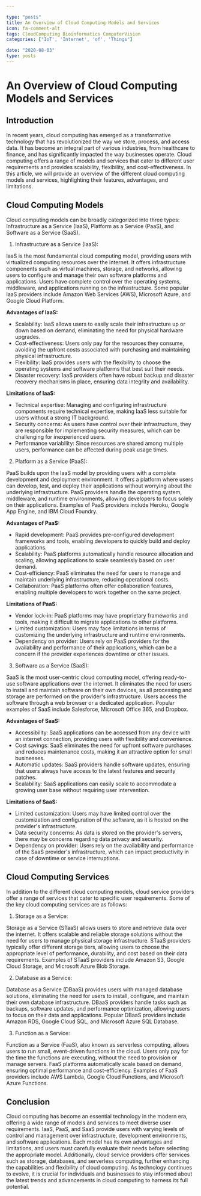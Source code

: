 ```yaml
---

type: "posts"
title: An Overview of Cloud Computing Models and Services
icon: fa-comment-alt
tags: CloudComputing Bioinformatics ComputerVision
categories: ["IoT', 'Internet', 'of', 'Things"]

date: "2020-08-03"
type: posts
---
```





# An Overview of Cloud Computing Models and Services

## Introduction

In recent years, cloud computing has emerged as a transformative technology that has revolutionized the way we store, process, and access data. It has become an integral part of various industries, from healthcare to finance, and has significantly impacted the way businesses operate. Cloud computing offers a range of models and services that cater to different user requirements and provides scalability, flexibility, and cost-effectiveness. In this article, we will provide an overview of the different cloud computing models and services, highlighting their features, advantages, and limitations.

## Cloud Computing Models

Cloud computing models can be broadly categorized into three types: Infrastructure as a Service (IaaS), Platform as a Service (PaaS), and Software as a Service (SaaS).

1. Infrastructure as a Service (IaaS):

IaaS is the most fundamental cloud computing model, providing users with virtualized computing resources over the internet. It offers infrastructure components such as virtual machines, storage, and networks, allowing users to configure and manage their own software platforms and applications. Users have complete control over the operating systems, middleware, and applications running on the infrastructure. Some popular IaaS providers include Amazon Web Services (AWS), Microsoft Azure, and Google Cloud Platform.

**Advantages of IaaS:**

- Scalability: IaaS allows users to easily scale their infrastructure up or down based on demand, eliminating the need for physical hardware upgrades.
- Cost-effectiveness: Users only pay for the resources they consume, avoiding the upfront costs associated with purchasing and maintaining physical infrastructure.
- Flexibility: IaaS provides users with the flexibility to choose the operating systems and software platforms that best suit their needs.
- Disaster recovery: IaaS providers often have robust backup and disaster recovery mechanisms in place, ensuring data integrity and availability.

**Limitations of IaaS:**

- Technical expertise: Managing and configuring infrastructure components require technical expertise, making IaaS less suitable for users without a strong IT background.
- Security concerns: As users have control over their infrastructure, they are responsible for implementing security measures, which can be challenging for inexperienced users.
- Performance variability: Since resources are shared among multiple users, performance can be affected during peak usage times.

2. Platform as a Service (PaaS):

PaaS builds upon the IaaS model by providing users with a complete development and deployment environment. It offers a platform where users can develop, test, and deploy their applications without worrying about the underlying infrastructure. PaaS providers handle the operating system, middleware, and runtime environments, allowing developers to focus solely on their applications. Examples of PaaS providers include Heroku, Google App Engine, and IBM Cloud Foundry.

**Advantages of PaaS:**

- Rapid development: PaaS provides pre-configured development frameworks and tools, enabling developers to quickly build and deploy applications.
- Scalability: PaaS platforms automatically handle resource allocation and scaling, allowing applications to scale seamlessly based on user demand.
- Cost-efficiency: PaaS eliminates the need for users to manage and maintain underlying infrastructure, reducing operational costs.
- Collaboration: PaaS platforms often offer collaboration features, enabling multiple developers to work together on the same project.

**Limitations of PaaS:**

- Vendor lock-in: PaaS platforms may have proprietary frameworks and tools, making it difficult to migrate applications to other platforms.
- Limited customization: Users may face limitations in terms of customizing the underlying infrastructure and runtime environments.
- Dependency on provider: Users rely on PaaS providers for the availability and performance of their applications, which can be a concern if the provider experiences downtime or other issues.

3. Software as a Service (SaaS):

SaaS is the most user-centric cloud computing model, offering ready-to-use software applications over the internet. It eliminates the need for users to install and maintain software on their own devices, as all processing and storage are performed on the provider's infrastructure. Users access the software through a web browser or a dedicated application. Popular examples of SaaS include Salesforce, Microsoft Office 365, and Dropbox.

**Advantages of SaaS:**

- Accessibility: SaaS applications can be accessed from any device with an internet connection, providing users with flexibility and convenience.
- Cost savings: SaaS eliminates the need for upfront software purchases and reduces maintenance costs, making it an attractive option for small businesses.
- Automatic updates: SaaS providers handle software updates, ensuring that users always have access to the latest features and security patches.
- Scalability: SaaS applications can easily scale to accommodate a growing user base without requiring user intervention.

**Limitations of SaaS:**

- Limited customization: Users may have limited control over the customization and configuration of the software, as it is hosted on the provider's infrastructure.
- Data security concerns: As data is stored on the provider's servers, there may be concerns regarding data privacy and security.
- Dependency on provider: Users rely on the availability and performance of the SaaS provider's infrastructure, which can impact productivity in case of downtime or service interruptions.

## Cloud Computing Services

In addition to the different cloud computing models, cloud service providers offer a range of services that cater to specific user requirements. Some of the key cloud computing services are as follows:

1. Storage as a Service:

Storage as a Service (STaaS) allows users to store and retrieve data over the internet. It offers scalable and reliable storage solutions without the need for users to manage physical storage infrastructure. STaaS providers typically offer different storage tiers, allowing users to choose the appropriate level of performance, durability, and cost based on their data requirements. Examples of STaaS providers include Amazon S3, Google Cloud Storage, and Microsoft Azure Blob Storage.

2. Database as a Service:

Database as a Service (DBaaS) provides users with managed database solutions, eliminating the need for users to install, configure, and maintain their own database infrastructure. DBaaS providers handle tasks such as backups, software updates, and performance optimization, allowing users to focus on their data and applications. Popular DBaaS providers include Amazon RDS, Google Cloud SQL, and Microsoft Azure SQL Database.

3. Function as a Service:

Function as a Service (FaaS), also known as serverless computing, allows users to run small, event-driven functions in the cloud. Users only pay for the time the functions are executing, without the need to provision or manage servers. FaaS platforms automatically scale based on demand, ensuring optimal performance and cost-efficiency. Examples of FaaS providers include AWS Lambda, Google Cloud Functions, and Microsoft Azure Functions.

## Conclusion

Cloud computing has become an essential technology in the modern era, offering a wide range of models and services to meet diverse user requirements. IaaS, PaaS, and SaaS provide users with varying levels of control and management over infrastructure, development environments, and software applications. Each model has its own advantages and limitations, and users must carefully evaluate their needs before selecting the appropriate model. Additionally, cloud service providers offer services such as storage, databases, and serverless computing, further enhancing the capabilities and flexibility of cloud computing. As technology continues to evolve, it is crucial for individuals and businesses to stay informed about the latest trends and advancements in cloud computing to harness its full potential.